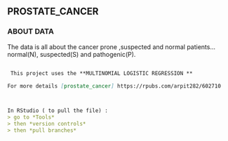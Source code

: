 ## PROSTATE_CANCER

### ABOUT DATA

 The data is all about the cancer prone ,suspected and normal patients...
 normal(N), suspected(S) and pathogenic(P).
 
 

```markdown

 This project uses the **MULTINOMIAL LOGISTIC REGRESSION **

For more details [prostate_cancer] https://rpubs.com/arpit282/602710



In RStudio ( to pull the file) :
> go to *Tools*
> then *version controls*
> then *pull branches*

 
 
 
 
 
 
 
```
